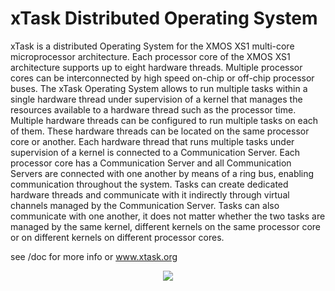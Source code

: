 xTask Distributed Operating System
==================================

xTask is a distributed Operating System for the XMOS XS1 multi-core microprocessor architecture.
Each processor core of the XMOS XS1 architecture supports up to eight hardware threads.
Multiple processor cores can be interconnected by high speed on-chip or off-chip processor buses.
The xTask Operating System allows to run multiple tasks within a single hardware thread under
supervision of a kernel that manages the resources available to a hardware thread such as the processor time.
Multiple hardware threads can be configured to run multiple tasks on each of them.
These hardware threads can be located on the same processor core or another.
Each hardware thread that runs multiple tasks under supervision of a kernel is connected to a Communication Server.
Each processor core has a Communication Server and all Communication Servers are connected with one another by means of a ring bus,
enabling communication throughout the system.
Tasks can create dedicated hardware threads and communicate with it indirectly through virtual channels managed by the Communication Server.
Tasks can also communicate with one another, it does not matter whether the two tasks are managed by the same kernel,
different kernels on the same processor core or on different kernels on different processor cores. 

see /doc for more info or www.xtask.org

<p align="center">
  <img src="http://biancozandbergen.github.io/images/xmos_xtask_1.png"/>
</p>